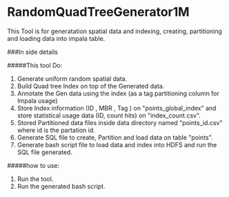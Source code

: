RandomQuadTreeGenerator1M
=========================

This Tool is for generatation spatial data and indexing, creating, partitioning and loading data into impala table. 

###In side details

#####This tool Do:

1. Generate uniform random spatial data.
2. Build Quad tree Index on top of the Generated data.
3. Annotate the Gen data using the index (as a tag partitioning column for Impala usage)
4. Store Index information (ID , MBR , Tag ) on "points_global_index" and
store statistical usage data (ID, count hits) on "index_count.csv".
5. Stored Partitioned data files inside data directory named "points_id.csv" where id is the partation id.
6. Generate SQL file to create, Partition and load data on table "points".
7. Generate bash script file to load data and index into HDFS and run the SQL file generated.

#####how to use:

1. Run the tool.
2. Run the generated bash script.
